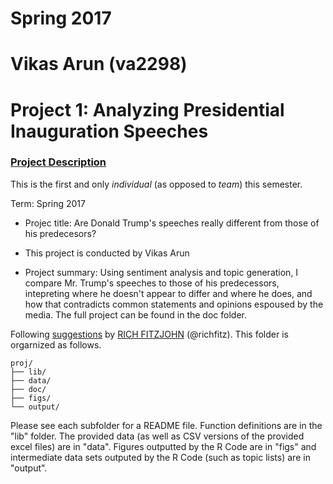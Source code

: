 # Spring 2017
# Vikas Arun (va2298)
# Project 1: Analyzing Presidential Inauguration Speeches

### [Project Description](doc/)
This is the first and only *individual* (as opposed to *team*) this semester. 

Term: Spring 2017

+ Projec title: Are Donald Trump's speeches really different from those of his predecesors?
+ This project is conducted by Vikas Arun

+ Project summary: Using sentiment analysis and topic generation, I compare Mr. Trump's speeches to those of his predecessors, intepreting where he doesn't appear to differ and where he does, and how that contradicts common statements and opinions espoused by the media. The full project can be found in the doc folder.

Following [suggestions](http://nicercode.github.io/blog/2013-04-05-projects/) by [RICH FITZJOHN](http://nicercode.github.io/about/#Team) (@richfitz). This folder is orgarnized as follows.

```
proj/
├── lib/
├── data/
├── doc/
├── figs/
└── output/
```

Please see each subfolder for a README file. Function definitions are in the "lib" folder. The provided data (as well as CSV versions of the provided excel files) are in "data". Figures outputted by the R Code are in "figs" and intermediate data sets outputed by the R Code (such as topic lists) are in "output".
